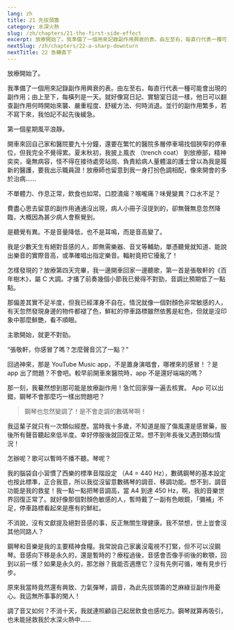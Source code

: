 ```yaml
---
lang: zh
title: 21 先拔頭籌
category: 水深火熱
slug: /zh/chapters/21-the-first-side-effect
excerpt: 放療開始了。我準備了一個用來記錄副作用興衰的表。由左至右，每直行代表一種可能會出現的副作用；由上至下，每橫列是一天。
nextSlug: /zh/chapters/22-a-sharp-downturn
nextTitle: 22 急轉直下
---
```


<p class="cn">放療開始了。

<p class="cn">我準備了一個用來記錄副作用興衰的表。由左至右，每直行代表一種可能會出現的副作用；由上至下，每橫列是一天。就好像寫日記、實驗室日誌一樣，他日可以翻查副作用何時開始來襲、嚴重程度、舒緩方法、何時消退。並行的副作用繁多，若不寫下來，我怕記不起先後緩急。

<p class="cn">第一個星期風平浪靜。

<p class="cn">開車來回自己家和醫院要九十分鐘，還要在繁忙的醫院多層停車場找個狹窄的停車位，但我完全不覺得累。夏末秋初，我披上風衣 （trench coat） 到放療部，精神奕奕，毫無病容，怪不得在接待處旁站崗、負責給病人量體溫的護士曾以為我是履新的醫護，要我出示職員證！放療師也留意到我一身打扮色調相配，像來開會的多於治病......

<p class="cn">不單體力、作息正常，飲食也如常。口腔潰瘍？喉嚨痛？味覺變異？口水不足？

<p class="cn">費盡心思去留意的副作用通通沒出現，病人小冊子沒提到的，卻無聲無息忽然降臨，大概因為甚少病人會察覺到。

<p class="cn">是聽覺有異。不是音量降低，也不是耳鳴，而是音高變了。

<p class="cn">我是少數天生有絕對音感的人，即無需樂器、音叉等輔助，單憑聽覺就知道、能說出樂音的實際音高，或準確唱出指定樂音。輻射竟把它擾亂了！

<p class="cn">怎樣發現的？放療第四天完畢，我一邊開車回家一邊聽歌，第一首是張敬軒的《百年樹木》，屬 C 大調。才播了前奏幾個小節我已覺得不對勁，音調比預期低了一點點。

<p class="cn">那偏差其實不足半度，但我已經渾身不自在。情況就像一個對顏色非常敏感的人，有天忽然發現身邊的物件都褪了色，鮮紅的停車路標雖然依舊是紅色，但就是沒印象中那麼鮮艷，看不順眼。

<p class="cn">主歌開始，就更不對勁。

<q class="cn">張敬軒，你感冒了嗎？怎麼聲音沉了一點？

<p class="cn">回過神來，那是 YouTube Music app，不是置身演唱會，哪裡來的感冒！？是 app 出了問題？不會吧。較早前開車來醫院時，app 不是還好端端的嗎？

<p class="cn">那一刻，我驀然想到那可能是放療副作用！急忙回家彈一遍去核實。 App 可以出錯，鋼琴不會那麼巧一樣出問題吧？

<blockquote class="cn">鋼琴也忽然變調了！是不會走調的數碼琴啊！</blockquote>

<p class="cn">我這輩子就只有一次類似經歷。當時我十多歲，不知道是服了傷風還是感冒藥，服後所有聲音聽起來低半度。幸好停服後就回復正常。想不到年長後又遇到類似情況！

<p class="cn">怎辦呢？歌可以暫時不播不聽。琴呢？

<p class="cn">我的腦袋自小習慣了西樂的標準音階設定 （A4 = 440 Hz），數碼鋼琴的基本設定也按此標準，正合我意，所以我從沒留意數碼琴的調音、移調功能。想不到，調音功能是我的救星！我一點一點把琴音調高，當 A4 到達 450 Hz，啊，我的音樂世界回復正常了。就好像那個對顏色敏感的人，暫時戴了一副有色眼鏡，「彌補」不足，停車路標看起來是應有的鮮紅。

<p class="cn">不消說，沒有文獻提及絕對音感的事，反正無關生理健康。我不禁想，世上豈會沒其他同路人？

<p class="cn">鋼琴和音樂是我的主要精神食糧。我常說自己家裏沒電視不打緊，但不可以沒鋼琴。音感向下移是永久的，還是暫時的？療程過後，音感會否像手術後的軟顎，回到以前一樣？如果是永久的，那怎辦？我能否適應它？沒有先例可循，唯有見步行步。

<p class="cn">原來我當時竟然還有興致、力氣彈琴，調音，為此先拔頭籌的芝麻綠豆副作用憂心。我這無所事事的閑人！

<p class="cn">調了音又如何？不消十天，我就連照顧自己起居飲食也感吃力。鋼琴就算再吸引，也未能拯救我於水深火熱中......